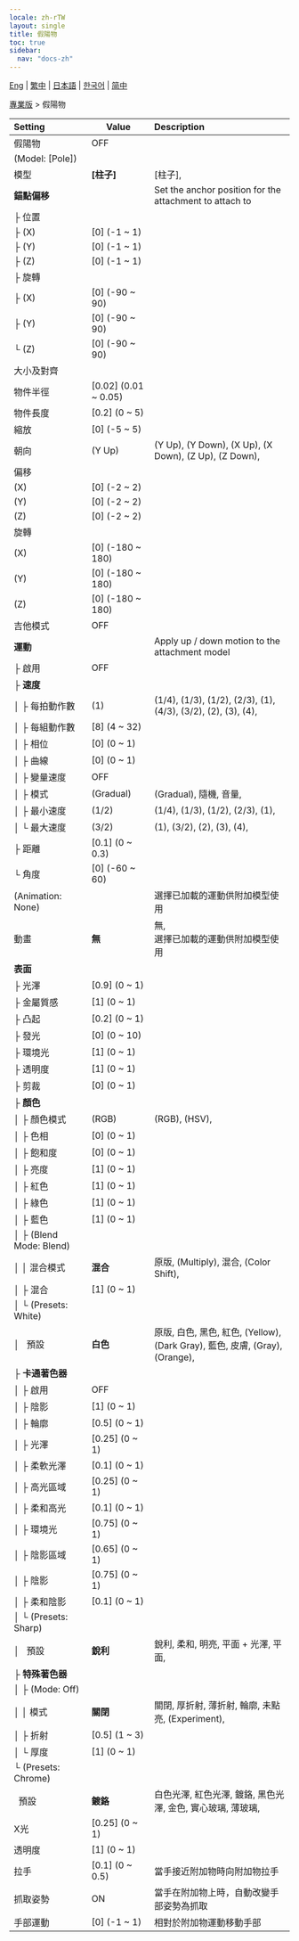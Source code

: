 ```yaml
---
locale: zh-rTW
layout: single
title: 假陽物
toc: true
sidebar:
  nav: "docs-zh"
---
```

[Eng](/dancexr/menu/2025.4/actor/dildo) | [繁中](/tw/dancexr/menu/2025.4/actor/dildo) | [日本語](/jp/dancexr/menu/2025.4/actor/dildo) | [한국어](/kr/dancexr/menu/2025.4/actor/dildo) | [简中](/zh/dancexr/menu/2025.4/actor/dildo)

[專業版](../menu#專業版) > 假陽物



| Setting | Value | Description |
| :--- | --- | :--- |
| 假陽物 | OFF | 
| (Model: [Pole]) || 
| 模型 | **[柱子]** | [柱子],  |
| **錨點偏移** | | Set the anchor position for the attachment to attach to
| ├&nbsp;位置 || 
| ├&nbsp;(X) | [0] (-1 ~ 1) | 
| ├&nbsp;(Y) | [0] (-1 ~ 1) | 
| ├&nbsp;(Z) | [0] (-1 ~ 1) | 
| ├&nbsp;旋轉 || 
| ├&nbsp;(X) | [0] (-90 ~ 90) | 
| ├&nbsp;(Y) | [0] (-90 ~ 90) | 
| └&nbsp;(Z) | [0] (-90 ~ 90) | 
| 大小及對齊 || 
| 物件半徑 | [0.02] (0.01 ~ 0.05) | 
| 物件長度 | [0.2] (0 ~ 5) | 
| 縮放 | [0] (-5 ~ 5) | 
| 朝向 | (Y Up) | (Y Up), (Y Down), (X Up), (X Down), (Z Up), (Z Down), 
| 偏移 || 
| (X) | [0] (-2 ~ 2) | 
| (Y) | [0] (-2 ~ 2) | 
| (Z) | [0] (-2 ~ 2) | 
| 旋轉 || 
| (X) | [0] (-180 ~ 180) | 
| (Y) | [0] (-180 ~ 180) | 
| (Z) | [0] (-180 ~ 180) | 
| 吉他模式 | OFF | 
| **運動** | | Apply up / down motion to the attachment model
| ├&nbsp;啟用 | OFF | 
| ├&nbsp;**速度** | | 
| │&nbsp;├&nbsp;每拍動作數 | (1) | (1/4), (1/3), (1/2), (2/3), (1), (4/3), (3/2), (2), (3), (4), 
| │&nbsp;├&nbsp;每組動作數 | [8] (4 ~ 32) | 
| │&nbsp;├&nbsp;相位 | [0] (0 ~ 1) | 
| │&nbsp;├&nbsp;曲線 | [0] (0 ~ 1) | 
| │&nbsp;├&nbsp;變量速度 | OFF | 
| │&nbsp;├&nbsp;模式 | (Gradual) | (Gradual), 隨機, 音量, 
| │&nbsp;├&nbsp;最小速度 | (1/2) | (1/4), (1/3), (1/2), (2/3), (1), 
| │&nbsp;└&nbsp;最大速度 | (3/2) | (1), (3/2), (2), (3), (4), 
| ├&nbsp;距離 | [0.1] (0 ~ 0.3) | 
| └&nbsp;角度 | [0] (-60 ~ 60) | 
| (Animation: None) || 選擇已加載的運動供附加模型使用
| 動畫 | **無** | 無, <br/>選擇已加載的運動供附加模型使用 |
| **表面** | | 
| ├&nbsp;光澤 | [0.9] (0 ~ 1) | 
| ├&nbsp;金屬質感 | [1] (0 ~ 1) | 
| ├&nbsp;凸起 | [0.2] (0 ~ 1) | 
| ├&nbsp;發光 | [0] (0 ~ 10) | 
| ├&nbsp;環境光 | [1] (0 ~ 1) | 
| ├&nbsp;透明度 | [1] (0 ~ 1) | 
| ├&nbsp;剪裁 | [0] (0 ~ 1) | 
| ├&nbsp;**顏色** | | 
| │&nbsp;├&nbsp;顏色模式 | (RGB) | (RGB), (HSV), 
| │&nbsp;├&nbsp;色相 | [0] (0 ~ 1) | 
| │&nbsp;├&nbsp;飽和度 | [0] (0 ~ 1) | 
| │&nbsp;├&nbsp;亮度 | [1] (0 ~ 1) | 
| │&nbsp;├&nbsp;紅色 | [1] (0 ~ 1) | 
| │&nbsp;├&nbsp;綠色 | [1] (0 ~ 1) | 
| │&nbsp;├&nbsp;藍色 | [1] (0 ~ 1) | 
| │&nbsp;├&nbsp;(Blend Mode: Blend) || 
| │&nbsp;│&nbsp;混合模式 | **混合** | 原版, (Multiply), 混合, (Color Shift),  |
| │&nbsp;├&nbsp;混合 | [1] (0 ~ 1) | 
| │&nbsp;└&nbsp;(Presets: White) || 
| │&nbsp;&nbsp;&nbsp;預設 | **白色** | 原版, 白色, 黑色, 紅色, (Yellow), (Dark Gray), 藍色, 皮膚, (Gray), (Orange),  |
| ├&nbsp;**卡通著色器** | | 
| │&nbsp;├&nbsp;啟用 | OFF | 
| │&nbsp;├&nbsp;陰影 | [1] (0 ~ 1) | 
| │&nbsp;├&nbsp;輪廓 | [0.5] (0 ~ 1) | 
| │&nbsp;├&nbsp;光澤 | [0.25] (0 ~ 1) | 
| │&nbsp;├&nbsp;柔軟光澤 | [0.1] (0 ~ 1) | 
| │&nbsp;├&nbsp;高光區域 | [0.25] (0 ~ 1) | 
| │&nbsp;├&nbsp;柔和高光 | [0.1] (0 ~ 1) | 
| │&nbsp;├&nbsp;環境光 | [0.75] (0 ~ 1) | 
| │&nbsp;├&nbsp;陰影區域 | [0.65] (0 ~ 1) | 
| │&nbsp;├&nbsp;陰影 | [0.75] (0 ~ 1) | 
| │&nbsp;├&nbsp;柔和陰影 | [0.1] (0 ~ 1) | 
| │&nbsp;└&nbsp;(Presets: Sharp) || 
| │&nbsp;&nbsp;&nbsp;預設 | **銳利** | 銳利, 柔和, 明亮, 平面 + 光澤, 平面,  |
| ├&nbsp;**特殊著色器** | | 
| │&nbsp;├&nbsp;(Mode: Off) || 
| │&nbsp;│&nbsp;模式 | **關閉** | 關閉, 厚折射, 薄折射, 輪廓, 未點亮, (Experiment),  |
| │&nbsp;├&nbsp;折射 | [0.5] (1 ~ 3) | 
| │&nbsp;└&nbsp;厚度 | [1] (0 ~ 1) | 
| └&nbsp;(Presets: Chrome) || 
| &nbsp;&nbsp;預設 | **鍍鉻** | 白色光澤, 紅色光澤, 鍍鉻, 黑色光澤, 金色, 實心玻璃, 薄玻璃,  |
| X光 | [0.25] (0 ~ 1) | 
| 透明度 | [1] (0 ~ 1) | 
| 拉手 | [0.1] (0 ~ 0.5) | 當手接近附加物時向附加物拉手
| 抓取姿勢 | ON | 當手在附加物上時，自動改變手部姿勢為抓取
| 手部運動 | [0] (-1 ~ 1) | 相對於附加物運動移動手部
